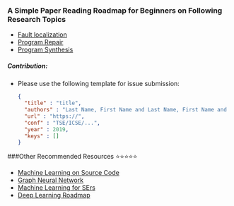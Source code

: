 ### A Simple Paper Reading Roadmap for Beginners on Following Research Topics

* [Fault localization](./Localization)
* [Program Repair](./Repair)
* [Program Synthesis](./Synthesis)



##### Contribution:

* Please use the following template for issue submission:

  ```json
  {
    "title" : "title",
    "authors" : "Last Name, First Name and Last Name, First Name and ...",
    "url" : "https://",
    "conf" : "TSE/ICSE/...",
    "year" : 2019,
    "keys" : []
  }
  ```



###Other Recommended Resources :star::star::star::star::star:

* [Machine Learning on Source Code](https://github.com/xgdsmileboy/awesome-machine-learning-on-source-code)
* [Graph Neural Network](https://github.com/thunlp/GNNPapers)
* [Machine Learning for SErs](https://github.com/ZuzooVn/machine-learning-for-software-engineers) 
* [Deep Learning Roadmap](https://github.com/floodsung/Deep-Learning-Papers-Reading-Roadmap)